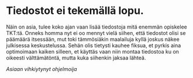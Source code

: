 # Tiedostot ei tekemällä lopu.

Näin on asia, tulee koko ajan vaan lisää tiedostoja mitä enemmän opiskelee TKT:tä. Onneks homma nyt ei oo mennyt vielä siihen, että tiedostot olisi se päämäärä itsessään, mut toki tämmösiäkin maalailuja kyllä joskus näkee julkisessa keskustelussa. Sehän olis tietysti kauhee fiksua, et pyrkis aina optimoimaan kaiken silleen, et käyttäs vaan niin montaa tiedostoa ku on oikeesti välttämätöntä, mutta kuka siihenkin jaksaa lähteä.

*Asiaan vihkiytynyt ohjelmoija*
